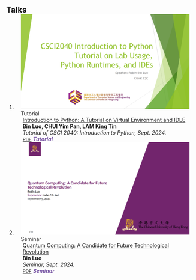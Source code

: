 <h2 id="Talks" style="margin: 2px 0px -15px;">Talks</h2>

<div class="publications">
<ol class="bibliography">


<li>
<div class="pub-row">

  <div class="col-sm-3 abbr" style="position: relative;padding-right: 15px;padding-left: 15px;">
    <img src="assets/img/tutorial_surface.png" class="teaser img-fluid z-depth-1">
    <abbr class="badge">Tutorial</abbr>
  </div>

  <div class="col-sm-9" style="position: relative;padding-right: 15px;padding-left: 20px;">
    <div class="title"><a href="assets/files/Tutorial1_Installing_Python_IDE.pdf" target="_blank">Introduction to Python: A Tutorial on Virtual Environment and IDLE</a></div>
    <div class="author"><strong>Bin Luo, CHUI Yim Pan, LAM King Tin</strong></div>
    <div class="periodical"><em>Tutorial of CSCI 2040: Introduction to Python, Sept. 2024.</em></div>
    <div class="links">
      <a href="assets/files/Tutorial1_Installing_Python_IDE.pdf" class="btn btn-sm z-depth-0" role="button" target="_blank" style="font-size:12px;">PDF</a>
      <strong><i style="color:#7b5aa6">Tutorial</i></strong>
    </div>
  </div>
</div>
</li>

<li>
<div class="pub-row">

  <div class="col-sm-3 abbr" style="position: relative;padding-right: 15px;padding-left: 15px;">
    <img src="assets/img/seminar_surface.png" class="teaser img-fluid z-depth-1">
    <abbr class="badge">Seminar</abbr>
  </div>

  <div class="col-sm-9" style="position: relative;padding-right: 15px;padding-left: 20px;">
    <div class="title"><a href="assets/files/Quantum_Computing__A_Candidate_for_Future_Technological_Revolution.pdf" target="_blank">Quantum Computing: A Candidate for Future Technological Revolution</a></div>
    <div class="author"><strong>Bin Luo</strong></div>
    <div class="periodical"><em>Seminar, Sept. 2024.</em></div>
    <div class="links">
      <a href="assets/files/Quantum_Computing__A_Candidate_for_Future_Technological_Revolution.pdf" class="btn btn-sm z-depth-0" role="button" target="_blank" style="font-size:12px;">PDF</a>
      <strong><i style="color:#7b5aa6">Seminar</i></strong>
    </div>
  </div>
</div>
</li>

</ol>
</div>
